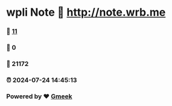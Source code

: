 # wpli Note :link: http://note.wrb.me 
### :page_facing_up: [11](http://note.wrb.me/tag.html) 
### :speech_balloon: 0 
### :hibiscus: 21172 
### :alarm_clock: 2024-07-24 14:45:13 
### Powered by :heart: [Gmeek](https://github.com/Meekdai/Gmeek)
